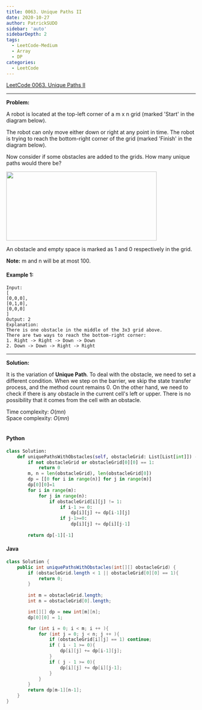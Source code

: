 ```yaml
---
title: 0063. Unique Paths II
date: 2020-10-27
author: PatrickSUDO
sidebar: 'auto'
sidebarDepth: 2
tags: 
  - LeetCode-Medium
  - Array
  - DP
categories:
  - LeetCode
---
```

[LeetCode 0063. Unique Paths II](https://leetcode.com/problems/unique-paths-ii/)

---
**Problem:** <br/>

A robot is located at the top-left corner of a m x n grid (marked 'Start' in the diagram below).

The robot can only move either down or right at any point in time. The robot is trying to reach the bottom-right corner of the grid (marked 'Finish' in the diagram below).

Now consider if some obstacles are added to the grids. How many unique paths would there be?

<img src="https://assets.leetcode.com/uploads/2018/10/22/robot_maze.png" style="width: 400px; height: 183px;">

An obstacle and empty space is marked as 1 and 0 respectively in the grid.

**Note:** m and n will be at most 100.

#### Example 1:

    Input:
    [
    [0,0,0],
    [0,1,0],
    [0,0,0]
    ]
    Output: 2
    Explanation:
    There is one obstacle in the middle of the 3x3 grid above.
    There are two ways to reach the bottom-right corner:
    1. Right -> Right -> Down -> Down
    2. Down -> Down -> Right -> Right


---
**Solution:** <br/>

It is the variation of **Unique Path**. To deal with the obstacle, we need to set a different condition. When we step on the barrier, we skip the state transfer process, and the method count remains 0. On the other hand, we need to check if there is any obstacle in the current cell's left or upper. There is no possibility that it comes from the cell with an obstacle.


Time complexity: $O(mn)$ </br>
Space complexity: $O(mn)$
</br>
</br>

#### Python
```python
class Solution:
    def uniquePathsWithObstacles(self, obstacleGrid: List[List[int]]) -> int:
        if not obstacleGrid or obstacleGrid[0][0] == 1:
            return 0
        m, n = len(obstacleGrid), len(obstacleGrid[0])
        dp = [[0 for i in range(n)] for j in range(m)]
        dp[0][0]=1
        for i in range(m):
            for j in range(n):
                if obstacleGrid[i][j] != 1:
                    if i-1 >= 0:
                        dp[i][j] += dp[i-1][j]
                    if j-1>=0:
                        dp[i][j] += dp[i][j-1]
                        
        return dp[-1][-1]
```


#### Java
```java
class Solution {
    public int uniquePathsWithObstacles(int[][] obstacleGrid) {
        if (obstacleGrid.length < 1 || obstacleGrid[0][0] == 1){
            return 0;
        }
        
        int m = obstacleGrid.length;
        int n = obstacleGrid[0].length;

        int[][] dp = new int[m][n];
        dp[0][0] = 1;

        for (int i = 0; i < m; i ++ ){
            for (int j = 0; j < n; j ++ ){
                if (obstacleGrid[i][j] == 1) continue;
                if ( i - 1 >= 0){
                    dp[i][j] += dp[i-1][j];
                }
                if ( j - 1 >= 0){
                    dp[i][j] += dp[i][j-1];
                }
            }
        }
        return dp[m-1][n-1];
    }
}
```